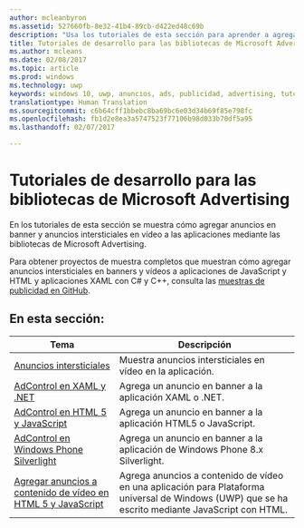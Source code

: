 ```yaml
---
author: mcleanbyron
ms.assetid: 527660fb-8e32-41b4-89cb-d422ed48c69b
description: "Usa los tutoriales de esta sección para aprender a agregar anuncios en banners y anuncios intersticiales en vídeo a las aplicaciones mediante las bibliotecas de Microsoft Advertising."
title: Tutoriales de desarrollo para las bibliotecas de Microsoft Advertising
ms.author: mcleans
ms.date: 02/08/2017
ms.topic: article
ms.prod: windows
ms.technology: uwp
keywords: windows 10, uwp, anuncios, ads, publicidad, advertising, tutoriales, walkthroughs
translationtype: Human Translation
ms.sourcegitcommit: c6b64cff1bbebc8ba69bc6e03d34b69f85e798fc
ms.openlocfilehash: fb1d2e8ea3a5747523f77106b98d033b70df5a95
ms.lasthandoff: 02/07/2017

---
```


# <a name="developer-walkthroughs-for-the-microsoft-advertising-libraries"></a>Tutoriales de desarrollo para las bibliotecas de Microsoft Advertising




En los tutoriales de esta sección se muestra cómo agregar anuncios en banner y anuncios intersticiales en vídeo a las aplicaciones mediante las bibliotecas de Microsoft Advertising.

Para obtener proyectos de muestra completos que muestran cómo agregar anuncios intersticiales en banners y vídeos a aplicaciones de JavaScript y HTML y aplicaciones XAML con C# y C++, consulta las [muestras de publicidad en GitHub](http://aka.ms/githubads).

## <a name="in-this-section"></a>En esta sección:

|  Tema    | Descripción |               
|----------|-------|
| [Anuncios intersticiales](interstitial-ads.md)    | Muestra anuncios intersticiales en vídeo en la aplicación.        |
| [AdControl en XAML y .NET](adcontrol-in-xaml-and--net.md)     | Agrega un anuncio en banner a la aplicación XAML o .NET.        |
| [AdControl en HTML 5 y JavaScript](adcontrol-in-html-5-and-javascript.md)     | Agrega un anuncio en banner a la aplicación HTML5 o JavaScript.        |
| [AdControl en Windows Phone Silverlight](adcontrol-in-windows-phone-silverlight.md)       | Agrega un anuncio en banner a la aplicación de Windows Phone 8.x Silverlight. |
| [Agregar anuncios a contenido de vídeo en HTML 5 y JavaScript](add-advertisements-to-video-content.md)     |  Agrega anuncios a contenido de vídeo en una aplicación para Plataforma universal de Windows (UWP) que se ha escrito mediante JavaScript con HTML. |



 

 

